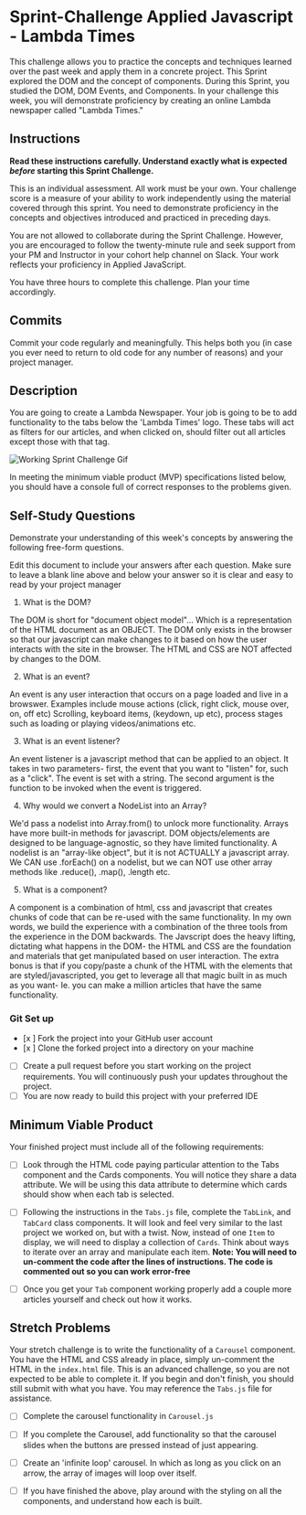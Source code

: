 # Sprint-Challenge Applied Javascript - Lambda Times

This challenge allows you to practice the concepts and techniques learned over the past week and apply them in a concrete project. This Sprint explored the DOM and the concept of components. During this Sprint, you studied the DOM, DOM Events, and Components. In your challenge this week, you will demonstrate proficiency by creating an online Lambda newspaper called "Lambda Times."

## Instructions

**Read these instructions carefully. Understand exactly what is expected _before_ starting this Sprint Challenge.**

This is an individual assessment. All work must be your own. Your challenge score is a measure of your ability to work independently using the material covered through this sprint. You need to demonstrate proficiency in the concepts and objectives introduced and practiced in preceding days.

You are not allowed to collaborate during the Sprint Challenge. However, you are encouraged to follow the twenty-minute rule and seek support from your PM and Instructor in your cohort help channel on Slack. Your work reflects your proficiency in Applied JavaScript.

You have three hours to complete this challenge. Plan your time accordingly.

## Commits

Commit your code regularly and meaningfully. This helps both you (in case you ever need to return to old code for any number of reasons) and your project manager.

## Description

You are going to create a Lambda Newspaper. Your job is going to be to add functionality to the tabs below the 'Lambda Times' logo. These tabs will act as filters for our articles, and when clicked on, should filter out all articles except those with that tag.

![Working Sprint Challenge Gif](./Sprint-Challenge.gif 'Example of working project')

In meeting the minimum viable product (MVP) specifications listed below, you should have a console full of correct responses to the problems given.

## Self-Study Questions

Demonstrate your understanding of this week's concepts by answering the following free-form questions.

Edit this document to include your answers after each question. Make sure to leave a blank line above and below your answer so it is clear and easy to read by your project manager

1. What is the DOM?
   
The DOM is short for "document object model"... Which is a representation of the HTML document as an OBJECT.  The DOM only exists in the browser so that our javascript can make changes to it based on how the user interacts with the site in the browser. The HTML and CSS are NOT affected by changes to the DOM. 

2. What is an event?

An event is any user interaction that occurs on a page loaded and live in a browswer.  Examples include mouse actions (click, right click, mouse over, on, off etc) Scrolling, keyboard items, (keydown, up etc), process stages such as loading or playing videos/animations etc. 

3. What is an event listener?
   
  An event listener is a javascript method that can be applied to an object. It takes in two parameters- first, the event that you want to "listen" for, such as a "click".  The event is set with a string.   The second argument is the function to be invoked when the event is triggered. 

4. Why would we convert a NodeList into an Array?

We'd pass a nodelist into Array.from() to unlock more functionality. Arrays have more built-in methods for javascript.  DOM objects/elements are designed to be language-agnostic, so they have limited functionality. A nodelist is an "array-like object", but it is not ACTUALLY a javascript array.  We  CAN use .forEach() on a nodelist, but we can NOT use other array methods like .reduce(), .map(), .length etc.

5. What is a component?

A component is a combination of html, css and javascript that creates chunks of code that can be re-used with the same functionality.  In my own words, we build the experience with a combination of the three tools from the experience in the DOM backwards.  The Javscript does the heavy lifting, dictating what happens in the DOM- the HTML and CSS are the foundation and materials that get manipulated based on user interaction.  The extra bonus is that if you copy/paste a chunk of the HTML with the elements that are styled/javascripted, you get to leverage all that magic built in as much as you want- Ie. you can make a million articles that have the same functionality. 

### Git Set up

* [x ] Fork the project into your GitHub user account
* [x ] Clone the forked project into a directory on your machine
* [ ] Create a pull request before you start working on the project requirements.  You will continuously push your updates throughout the project.
* [ ] You are now ready to build this project with your preferred IDE

## Minimum Viable Product

Your finished project must include all of the following requirements:

* [ ] Look through the HTML code paying particular attention to the Tabs component and the Cards components. You will notice they share a data attribute. We will be using this data attribute to determine which cards should show when each tab is selected.

* [ ] Following the instructions in the `Tabs.js` file, complete the `TabLink`, and `TabCard` class components. It will look and feel very similar to the last project we worked on, but with a twist. Now, instead of one `Item` to display, we will need to display a collection of `Cards`. Think about ways to iterate over an array and manipulate each item.  **Note: You will need to un-comment the code after the lines of instructions.  The code is commented out so you can work error-free**

* [ ] Once you get your `Tab` component working properly add a couple more articles yourself and check out how it works.

## Stretch Problems

Your stretch challenge is to write the functionality of a `Carousel` component. You have the HTML and CSS already in place, simply un-comment the HTML in the `index.html` file. This is an advanced challenge, so you are not expected to be able to complete it. If you begin and don't finish, you should still submit with what you have. You may reference the `Tabs.js` file for assistance.

* [ ] Complete the carousel functionality in `Carousel.js`

* [ ] If you complete the Carousel, add functionality so that the carousel slides when the buttons are pressed instead of just appearing.

* [ ] Create an 'infinite loop' carousel. In which as long as you click on an arrow, the array of images will loop over itself.

* [ ] If you have finished the above, play around with the styling on all the components, and understand how each is built.
